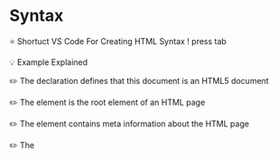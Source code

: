# Syntax

:star: Shortuct VS Code For Creating HTML Syntax ! press tab

:bulb: Example Explained

:pencil2: The <!DOCTYPE html> declaration defines that this document is an HTML5 document

:pencil2: The <html> element is the root element of an HTML page

:pencil2: The <head> element contains meta information about the HTML page

:pencil2: The <title> element specifies a title for the HTML page (which is shown in the browser's title bar or in the page's tab)

:pencil2: The <body> element defines the document's body, and is a container for all the visible contents, such as headings, paragraphs, images, hyperlinks, tables, lists, etc.

:pencil2: The h1 element defines a large heading

:pencil2:The p element defines a paragraph
